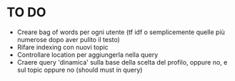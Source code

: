 # TO DO
* Creare bag of words per ogni utente (tf idf o semplicemente quelle più numerose dopo aver pulito il testo)
* Rifare indexing con nuovi topic
* Controllare location per aggiungerla nella query
* Craere query 'dinamica' sulla base della scelta del profilo, oppure no, e sul topic oppure no (should must in query)